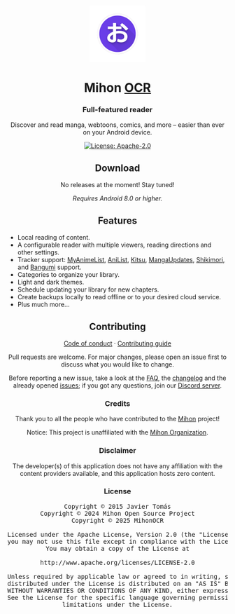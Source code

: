 <div align="center">

<a href="#">
    <img src="./.github/assets/logo.png" alt="MihonOCR logo" title="MihonOCR logo" width="128"/>
</a>

# Mihon [OCR](#)

### Full-featured reader
Discover and read manga, webtoons, comics, and more – easier than ever on your Android device.

<!--
[![Discord server](https://img.shields.io/discord/1195734228319617024.svg?label=&labelColor=6A7EC2&color=7389D8&logo=discord&logoColor=FFFFFF)](https://discord.gg/mihon)
[![GitHub downloads](https://img.shields.io/github/downloads/mihonapp/mihon/total?label=downloads&labelColor=27303D&color=0D1117&logo=github&logoColor=FFFFFF&style=flat)](https://mihon.app/download)

[![CI](https://img.shields.io/github/actions/workflow/status/mihonapp/mihon/build.yml?labelColor=27303D)](https://github.com/mihonapp/mihon/actions/workflows/build_push.yml)
-->
[![License: Apache-2.0](https://img.shields.io/github/license/mihonapp/mihon?labelColor=27303D&color=0877d2)](/LICENSE)
<!--
[![Translation status](https://img.shields.io/weblate/progress/mihon?labelColor=27303D&color=946300)](https://hosted.weblate.org/engage/mihon/)
-->

## Download

<!--
[![Mihon Stable](https://img.shields.io/github/release/mihonapp/mihon.svg?maxAge=3600&label=Stable&labelColor=06599d&color=043b69)](https://mihon.app/download)
[![Mihon Beta](https://img.shields.io/github/v/release/mihonapp/mihon-preview.svg?maxAge=3600&label=Beta&labelColor=2c2c47&color=1c1c39)](https://mihon.app/download)
-->
No releases at the moment! Stay tuned!

*Requires Android 8.0 or higher.*

## Features

<div align="left">

* Local reading of content.
* A configurable reader with multiple viewers, reading directions and other settings.
* Tracker support: [MyAnimeList](https://myanimelist.net/), [AniList](https://anilist.co/), [Kitsu](https://kitsu.app/), [MangaUpdates](https://mangaupdates.com), [Shikimori](https://shikimori.one), and [Bangumi](https://bgm.tv/) support.
* Categories to organize your library.
* Light and dark themes.
* Schedule updating your library for new chapters.
* Create backups locally to read offline or to your desired cloud service.
* Plus much more...

</div>

## Contributing

[Code of conduct](./CODE_OF_CONDUCT.md) · [Contributing guide](./CONTRIBUTING.md)

Pull requests are welcome. For major changes, please open an issue first to discuss what you would like to change.

Before reporting a new issue, take a look at the [FAQ](https://mihon.app/docs/faq/general), the [changelog](https://mihon.app/changelogs/) and the already opened [issues](https://github.com/mihonapp/mihon/issues); if you got any questions, join our [Discord server](https://discord.gg/mihon).


<!--
### Repositories

[![mihonapp/website - GitHub](https://github-readme-stats.vercel.app/api/pin/?username=mihonapp&repo=website&bg_color=161B22&text_color=c9d1d9&title_color=0877d2&icon_color=0877d2&border_radius=8&hide_border=true&description_lines_count=2)](https://github.com/mihonapp/website/)
[![mihonapp/bitmap.kt - GitHub](https://github-readme-stats.vercel.app/api/pin/?username=mihonapp&repo=bitmap.kt&bg_color=161B22&text_color=c9d1d9&title_color=0877d2&icon_color=0877d2&border_radius=8&hide_border=true&description_lines_count=2)](https://github.com/mihonapp/bitmap.kt/)
-->

### Credits

Thank you to all the people who have contributed to the [Mihon](https://github.com/mihonapp/mihon) project!

Notice: This project is unaffiliated with the [Mihon Organization](https://github.com/mihonapp).

### Disclaimer

The developer(s) of this application does not have any affiliation with the content providers available, and this application hosts zero content.


### License

<pre>
Copyright © 2015 Javier Tomás
Copyright © 2024 Mihon Open Source Project
Copyright © 2025 MihonOCR

Licensed under the Apache License, Version 2.0 (the "License");
you may not use this file except in compliance with the License.
You may obtain a copy of the License at

http://www.apache.org/licenses/LICENSE-2.0

Unless required by applicable law or agreed to in writing, software
distributed under the License is distributed on an "AS IS" BASIS,
WITHOUT WARRANTIES OR CONDITIONS OF ANY KIND, either express or implied.
See the License for the specific language governing permissions and
limitations under the License.
</pre>

</div>
